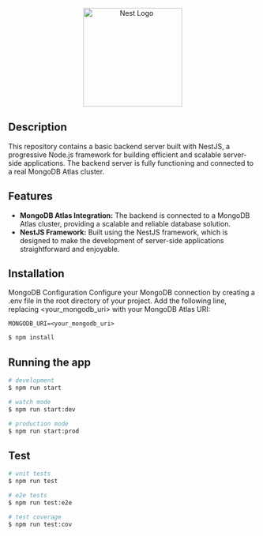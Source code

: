<p align="center">
  <a href="http://nestjs.com/" target="blank"><img src="https://nestjs.com/img/logo-small.svg" width="200" alt="Nest Logo" /></a>
</p>

## Description

This repository contains a basic backend server built with NestJS, a progressive Node.js framework for building efficient and scalable server-side applications. The backend server is fully functioning and connected to a real MongoDB Atlas cluster.

## Features

- **MongoDB Atlas Integration:** The backend is connected to a MongoDB Atlas cluster, providing a scalable and reliable database solution.
- **NestJS Framework:** Built using the NestJS framework, which is designed to make the development of server-side applications straightforward and enjoyable.

## Installation

MongoDB Configuration
Configure your MongoDB connection by creating a .env file in the root directory of your project. Add the following line, replacing <your_mongodb_uri> with your MongoDB Atlas URI:

```
MONGODB_URI=<your_mongodb_uri>
```

```bash
$ npm install
```

## Running the app

```bash
# development
$ npm run start

# watch mode
$ npm run start:dev

# production mode
$ npm run start:prod
```

## Test

```bash
# unit tests
$ npm run test

# e2e tests
$ npm run test:e2e

# test coverage
$ npm run test:cov
```


